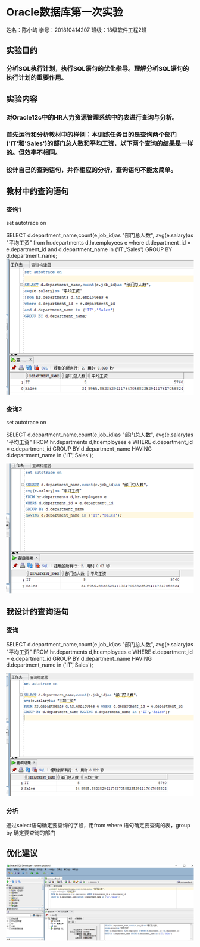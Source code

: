 # Oracle数据库第一次实验

姓名：陈小屿 学号：201810414207 班级：18级软件工程2班

## 实验目的

### 分析SQL执行计划，执行SQL语句的优化指导。理解分析SQL语句的执行计划的重要作用。

## 实验内容

### 对Oracle12c中的HR人力资源管理系统中的表进行查询与分析。

### 首先运行和分析教材中的样例：本训练任务目的是查询两个部门('IT'和'Sales')的部门总人数和平均工资，以下两个查询的结果是一样的。但效率不相同。

### 设计自己的查询语句，并作相应的分析，查询语句不能太简单。

## 教材中的查询语句

### 查询1

set autotrace on

SELECT d.department_name,count(e.job_id)as "部门总人数",
avg(e.salary)as "平均工资"
from hr.departments d,hr.employees e
where d.department_id = e.department_id
and d.department_name in ('IT','Sales')
GROUP BY d.department_name;
![](查询1.png)

### 查询2

set autotrace on

SELECT d.department_name,count(e.job_id)as "部门总人数",
avg(e.salary)as "平均工资"
FROM hr.departments d,hr.employees e
WHERE d.department_id = e.department_id
GROUP BY d.department_name
HAVING d.department_name in ('IT','Sales');

![](查询2.png)

## 我设计的查询语句

### 查询

SELECT d.department_name,count(e.job_id)as "部门总人数",
avg(e.salary)as "平均工资" 
FROM hr.departments d,hr.employees e WHERE d.department_id = e.department_id
GROUP BY d.department_name HAVING d.department_name in ('IT','Sales');

![](查询3.png)

### 分析

通过select语句确定要查询的字段，用from where 语句确定要查询的表，group by 确定要查询的部门

## 优化建议
![](优化方案.png)
